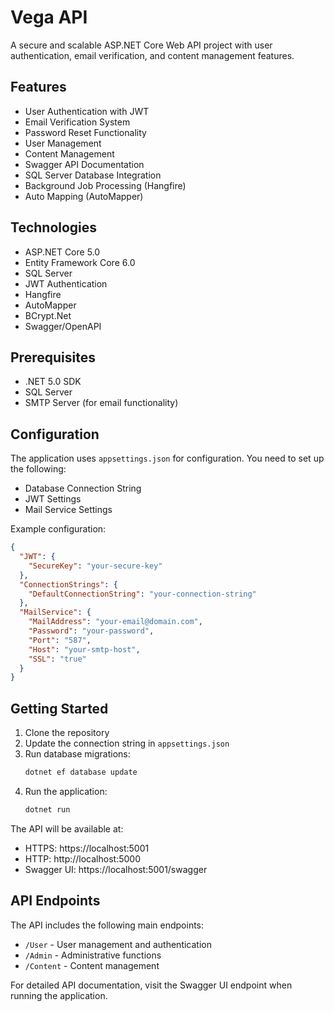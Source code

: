 # Vega API

A secure and scalable ASP.NET Core Web API project with user authentication, email verification, and content management features.

## Features

- User Authentication with JWT
- Email Verification System
- Password Reset Functionality
- User Management
- Content Management
- Swagger API Documentation
- SQL Server Database Integration
- Background Job Processing (Hangfire)
- Auto Mapping (AutoMapper)

## Technologies

- ASP.NET Core 5.0
- Entity Framework Core 6.0
- SQL Server
- JWT Authentication
- Hangfire
- AutoMapper
- BCrypt.Net
- Swagger/OpenAPI

## Prerequisites

- .NET 5.0 SDK
- SQL Server
- SMTP Server (for email functionality)

## Configuration

The application uses `appsettings.json` for configuration. You need to set up the following:

- Database Connection String
- JWT Settings
- Mail Service Settings

Example configuration:

```json
{
  "JWT": {
    "SecureKey": "your-secure-key"
  },
  "ConnectionStrings": {
    "DefaultConnectionString": "your-connection-string"
  },
  "MailService": {
    "MailAddress": "your-email@domain.com",
    "Password": "your-password",
    "Port": "587",
    "Host": "your-smtp-host",
    "SSL": "true"
  }
}
```

## Getting Started

1. Clone the repository
2. Update the connection string in `appsettings.json`
3. Run database migrations:
   ```bash
   dotnet ef database update
   ```
4. Run the application:
   ```bash
   dotnet run
   ```

The API will be available at:
- HTTPS: https://localhost:5001
- HTTP: http://localhost:5000
- Swagger UI: https://localhost:5001/swagger

## API Endpoints

The API includes the following main endpoints:

- `/User` - User management and authentication
- `/Admin` - Administrative functions
- `/Content` - Content management

For detailed API documentation, visit the Swagger UI endpoint when running the application.